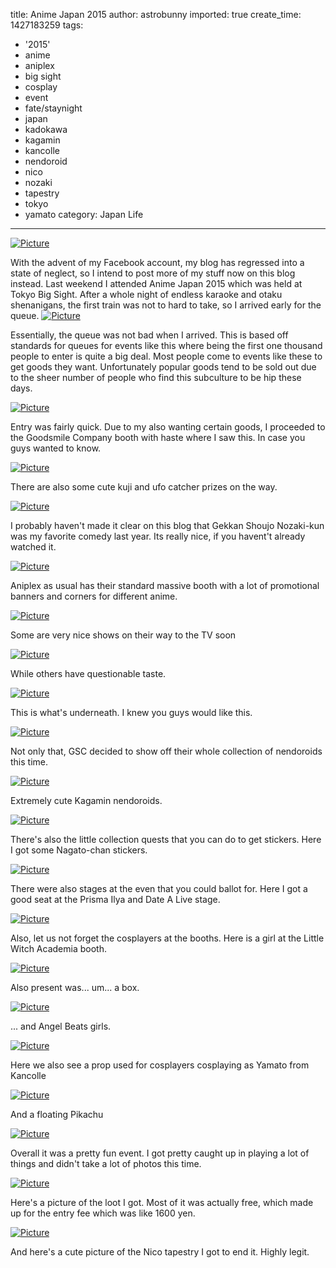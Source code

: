 title: Anime Japan 2015
author: astrobunny
imported: true
create_time: 1427183259
tags:
- '2015'
- anime
- aniplex
- big sight
- cosplay
- event
- fate/staynight
- japan
- kadokawa
- kagamin
- kancolle
- nendoroid
- nico
- nozaki
- tapestry
- tokyo
- yamato
category: Japan Life
---
 [![](wp-uploads/2015/03/wpid-IMG_2564-500x667.jpg "Picture")](/images/wp-uploads/2015/03/wpid-IMG_2564.jpg)  
  
With the advent of my Facebook account, my blog has regressed into a state of neglect, so I intend to post more of my stuff now on this blog instead. Last weekend I attended Anime Japan 2015 which was held at Tokyo Big Sight. After a whole night of endless karaoke and otaku shenanigans, the first train was not to hard to take, so I arrived early for the queue.<!--more--> [![](wp-uploads/2015/03/wpid-IMG_2566-500x375.jpg "Picture")](/images/wp-uploads/2015/03/wpid-IMG_2566.jpg)  
  
Essentially, the queue was not bad when I arrived. This is based off standards for queues for events like this where being the first one thousand people to enter is quite a big deal. Most people come to events like these to get goods they want. Unfortunately popular goods tend to be sold out due to the sheer number of people who find this subculture to be hip these days.  
  
 [![](wp-uploads/2015/03/wpid-IMG_2573-500x375.jpg "Picture")](/images/wp-uploads/2015/03/wpid-IMG_2573.jpg)  
  
Entry was fairly quick. Due to my also wanting certain goods, I proceeded to the Goodsmile Company booth with haste where I saw this. In case you guys wanted to know.  
  
 [![](wp-uploads/2015/03/wpid-IMG_2574-500x667.jpg "Picture")](/images/wp-uploads/2015/03/wpid-IMG_2574.jpg)  
  
There are also some cute kuji and ufo catcher prizes on the way.  
  
 [![](wp-uploads/2015/03/wpid-IMG_2575-500x375.jpg "Picture")](/images/wp-uploads/2015/03/wpid-IMG_2575.jpg)  
  
I probably haven't made it clear on this blog that Gekkan Shoujo Nozaki-kun was my favorite comedy last year. Its really nice, if you havent't already watched it.  
  
 [![](wp-uploads/2015/03/wpid-IMG_2641-500x375.jpg "Picture")](/images/wp-uploads/2015/03/wpid-IMG_2641.jpg)  
  
Aniplex as usual has their standard massive booth with a lot of promotional banners and corners for different anime.  
  
 [![](wp-uploads/2015/03/wpid-IMG_2623-500x375.jpg "Picture")](/images/wp-uploads/2015/03/wpid-IMG_2623.jpg)  
  
Some are very nice shows on their way to the TV soon  
  
 [![](wp-uploads/2015/03/wpid-IMG_2621-500x375.jpg "Picture")](/images/wp-uploads/2015/03/wpid-IMG_2621.jpg)  
  
While others have questionable taste.  
  
 [![](wp-uploads/2015/03/wpid-IMG_2622-500x375.jpg "Picture")](/images/wp-uploads/2015/03/wpid-IMG_2622.jpg)  
  
This is what's underneath. I knew you guys would like this.  
  
 [![](wp-uploads/2015/03/wpid-IMG_2599-500x375.jpg "Picture")](/images/wp-uploads/2015/03/wpid-IMG_2599.jpg)  
  
Not only that, GSC decided to show off their whole collection of nendoroids this time.  
  
 [![](wp-uploads/2015/03/wpid-IMG_2604-500x375.jpg "Picture")](/images/wp-uploads/2015/03/wpid-IMG_2604.jpg)  
  
Extremely cute Kagamin nendoroids.  
  
 [![](wp-uploads/2015/03/wpid-IMG_2594-500x667.jpg "Picture")](/images/wp-uploads/2015/03/wpid-IMG_2594.jpg)  
  
There's also the little collection quests that you can do to get stickers. Here I got some Nagato-chan stickers.  
  
 [![](wp-uploads/2015/03/wpid-IMG_2603-500x375.jpg "Picture")](/images/wp-uploads/2015/03/wpid-IMG_2603.jpg)  
  
There were also stages at the even that you could ballot for. Here I got a good seat at the Prisma Ilya and Date A Live stage.  
  
 [![](wp-uploads/2015/03/wpid-IMG_2617-500x667.jpg "Picture")](/images/wp-uploads/2015/03/wpid-IMG_2617.jpg)  
  
Also, let us not forget the cosplayers at the booths. Here is a girl at the Little Witch Academia booth.  
  
 [![](wp-uploads/2015/03/wpid-IMG_2639-500x667.jpg "Picture")](/images/wp-uploads/2015/03/wpid-IMG_2639.jpg)  
  
Also present was... um... a box.  
  
 [![](wp-uploads/2015/03/wpid-IMG_2658-500x375.jpg "Picture")](/images/wp-uploads/2015/03/wpid-IMG_2658.jpg)  
  
... and Angel Beats girls.  
  
 [![](wp-uploads/2015/03/wpid-IMG_2677-500x375.jpg "Picture")](/images/wp-uploads/2015/03/wpid-IMG_2677.jpg)  
  
Here we also see a prop used for cosplayers cosplaying as Yamato from Kancolle  
  
 [![](wp-uploads/2015/03/wpid-IMG_2691-500x667.jpg "Picture")](/images/wp-uploads/2015/03/wpid-IMG_2691.jpg)  
  
And a floating Pikachu  
  
 [![](wp-uploads/2015/03/wpid-IMG_2694-500x667.jpg "Picture")](/images/wp-uploads/2015/03/wpid-IMG_2694.jpg)  
  
Overall it was a pretty fun event. I got pretty caught up in playing a lot of things and didn't take a lot of photos this time.  
  
 [![](wp-uploads/2015/03/wpid-IMG_2703-500x667.jpg "Picture")](/images/wp-uploads/2015/03/wpid-IMG_2703.jpg)  
  
Here's a picture of the loot I got. Most of it was actually free, which made up for the entry fee which was like 1600 yen.  
  
 [![](wp-uploads/2015/03/wpid-IMG_2712-500x667.jpg "Picture")](/images/wp-uploads/2015/03/wpid-IMG_2712.jpg)  
  
And here's a cute picture of the Nico tapestry I got to end it. Highly legit.